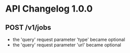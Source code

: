 # API Changelog 1.0.0

## POST /v1/jobs
-  the 'query' request parameter 'type' became optional
-  the 'query' request parameter 'url' became optional



